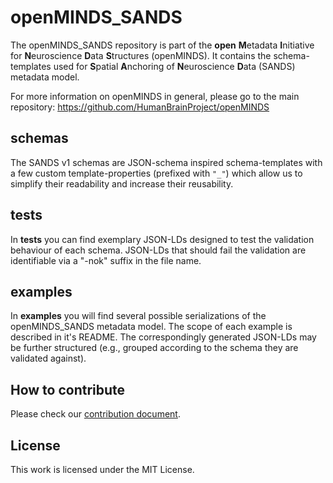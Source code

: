 # openMINDS_SANDS

The openMINDS_SANDS repository is part of the **open** **M**etadata **I**nitiative for **N**euroscience **D**ata **S**tructures (openMINDS). It contains the 
schema-templates used for **S**patial **A**nchoring of **N**euroscience **D**ata (SANDS) metadata model.

For more information on openMINDS in general, please go to the main repository: https://github.com/HumanBrainProject/openMINDS

## schemas
The SANDS v1 schemas are JSON-schema inspired schema-templates with a few custom template-properties (prefixed with `"_"`) which allow us to simplify their readability and increase their reusability.

## tests
In **tests** you can find exemplary JSON-LDs designed to test the validation behaviour of each schema. JSON-LDs that should fail the validation are identifiable via a "-nok" suffix in the file name.

## examples
In **examples** you will find several possible serializations of the openMINDS_SANDS metadata model. The scope of each example is described in it's README. The correspondingly generated JSON-LDs may be further structured (e.g., grouped according to the schema they are validated against).

## How to contribute
Please check our [contribution document](./CONTRIBUTING.md).

## License
This work is licensed under the MIT License.
